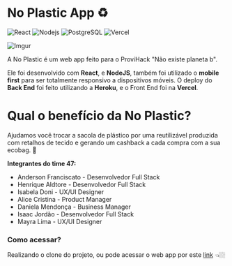 # No Plastic App ♻️

![React](https://img.shields.io/badge/React-20232A?style=for-the-badge&logo=react&logoColor=61DAFB) ![Nodejs](https://img.shields.io/badge/Node.js-43853D?style=for-the-badge&logo=node.js&logoColor=white) ![PostgreSQL](https://img.shields.io/badge/PostgreSQL-316192?style=for-the-badge&logo=postgresql&logoColor=white)  ![Vercel](https://img.shields.io/badge/Vercel-000000?style=for-the-badge&logo=vercel&logoColor=white) 

  ![Imgur](https://i.imgur.com/8sSJGMQ.jpg) 

A No Plastic é um web app feito para o ProviHack "Não existe planeta b".

Ele foi desenvolvido com **React**, e **NodeJS**, também foi utilizado o **mobile first** para ser totalmente responsivo a dispositivos móveis. O deploy do **Back End** foi feito utilizando a **Heroku**, e o Front End foi na **Vercel**. 



# Qual o benefício da No Plastic?

Ajudamos você trocar a sacola de plástico por uma reutilizável produzida com retalhos de tecido e gerando um cashback a cada compra com a sua ecobag. 🤩



**Integrantes do time 47:** 

- Anderson Franciscato - Desenvolvedor Full Stack
- Henrique Aldtore - Desenvolvedor Full Stack
- Isabela Doni - UX/UI Designer
- Alice Cristina - Product Manager
- Daniela Mendonça - Business Manager
- Isaac Jordão - Desenvolvedor Full Stack
- Mayra Lima - UX/UI Designer

### Como acessar?

Realizando o clone do projeto, ou pode acessar o web app por este [link](https://no-plastic.vercel.app/) 👈🏼
